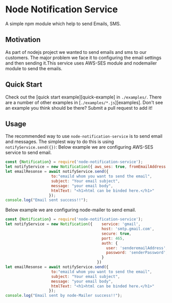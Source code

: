 # Node Notification Service

A simple npm module which help to send Emails, SMS.

## Motivation
As part of nodejs project we wanted to send emails and sms to our customers. The major problem we face it to configuring the email 
settings and then sending it.This service uses AWS-SES module and nodemailer module to send the emails.

## Quick Start
Check out the [quick start example][quick-example] in `./examples/`. 
There are a number of other examples in [`./examples/*.js`][examples].
Don't see an example you think should be there? Submit a pull request
to add it!

## Usage
The recommended way to use `node-notification-service` is to send email and messages. The
simplest way to do this is using `notifyService.send({})`:
Below example we are configuring AWS-SES service to send email.

``` js
const {Notification} = require('node-notification-service');
let notifyService = new Notification({ aws_ses: true, fromEmailAddress: "your aws-ses configured email address", region: "your ses service region"})
let emailResonse = await notifyService.send({
                    to:"emaild whom you want to send the email",
                    subject: "Your email subject",
                    message: "your email body",
                    htmlText: "<h1>html can be binded here.</h1>"
                   });
console.log("Email sent success!!");
```

Below example we are configuring node-mailer to send email.

``` js
const {Notification} = require('node-notification-service');
let notifyService = new Notification({    service: 'gmail',
                                          host: 'smtp.gmail.com',
                                          secure: true,
                                          port: 465,
                                          auth: {
                                            user: 'senderemailAddress',
                                            password: 'senderPassword',
                                          }
                                        })
let emailResonse = await notifyService.send({
                    to:"emaild whom you want to send the email",
                    subject: "Your email subject",
                    message: "your email body",
                    htmlText: "<h1>html can be binded here.</h1>"
                   });
console.log("Email sent by node-Mailer success!!");